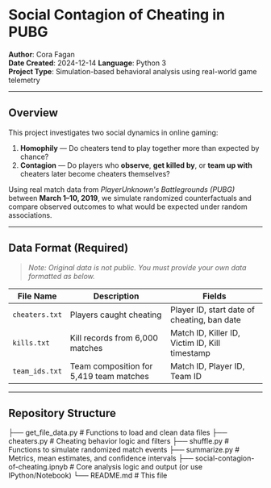 # Social Contagion of Cheating in PUBG

**Author**: Cora Fagan  
**Date Created**: 2024-12-14
**Language**: Python 3  
**Project Type**: Simulation-based behavioral analysis using real-world game telemetry  

---

## Overview

This project investigates two social dynamics in online gaming:

1. **Homophily** — Do cheaters tend to play together more than expected by chance?  
2. **Contagion** — Do players who **observe**, **get killed by**, or **team up with** cheaters later become cheaters themselves?

Using real match data from *PlayerUnknown's Battlegrounds (PUBG)* between **March 1–10, 2019**, we simulate randomized counterfactuals and compare observed outcomes to what would be expected under random associations.

---

## Data Format (Required)

>  _Note: Original data is not public. You must provide your own data formatted as below._

| File Name        | Description                                             | Fields                                                   |
|------------------|---------------------------------------------------------|-----------------------------------------------------------|
| `cheaters.txt`   | Players caught cheating                                | Player ID, start date of cheating, ban date              |
| `kills.txt`      | Kill records from 6,000 matches                        | Match ID, Killer ID, Victim ID, Kill timestamp           |
| `team_ids.txt`   | Team composition for 5,419 team matches                | Match ID, Player ID, Team ID                             |

---

## Repository Structure

├── get_file_data.py # Functions to load and clean data files
├── cheaters.py # Cheating behavior logic and filters
├── shuffle.py # Functions to simulate randomized match events
├── summarize.py # Metrics, mean estimates, and confidence intervals
├── social-contagion-of-cheating.ipnyb # Core analysis logic and output (or use IPython/Notebook)
└── README.md # This file
